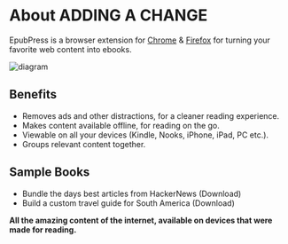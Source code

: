 # About ADDING A CHANGE
EpubPress is a browser extension for [Chrome](https://chrome.google.com/webstore/detail/epubpress/pnhdnpnnffpijjbnhnipkehhibchdeok) & [Firefox](https://addons.mozilla.org/en-US/firefox/addon/epub-read-the-web-offline/) for turning your favorite web content into ebooks.

![diagram](/docs/images/diagram.png)

## Benefits
- Removes ads and other distractions, for a cleaner reading experience.
- Makes content available offline, for reading on the go.
- Viewable on all your devices (Kindle, Nooks, iPhone, iPad, PC etc.).
- Groups relevant content together.

## Sample Books
- Bundle the days best articles from HackerNews
<a href="./docs/samples/Hacker-News.epub" style="text-decoration: none;" download>(Download)</a>
- Build a custom travel guide for South America
<a href="./docs/samples/South-America.epub" style="text-decoration: none;" download>(Download)</a>

**All the amazing content of the internet, available on devices that were made for reading.**
